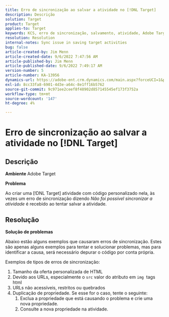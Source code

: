 ```yaml
---
title: Erro de sincronização ao salvar a atividade no [!DNL Target]
description: Descrição
solution: Target
product: Target
applies-to: Target
keywords: KCS, erro de sincronização, salvamento, atividade, Adobe Target, solução de problemas
resolution: Resolution
internal-notes: Sync issue in saving target activities
bug: false
article-created-by: Jim Menn
article-created-date: 9/6/2022 7:47:56 AM
article-published-by: Jim Menn
article-published-date: 9/6/2022 7:49:17 AM
version-number: 5
article-number: KA-13956
dynamics-url: https://adobe-ent.crm.dynamics.com/main.aspx?forceUCI=1&pagetype=entityrecord&etn=knowledgearticle&id=e765de36-b82d-ed11-9db1-0022480866ad
exl-id: 8cc33fa8-6901-4d3e-a64c-8e1ff16b5762
source-git-commit: 9c971ee2ceef8f48902d857145545ef173f3752a
workflow-type: tm+mt
source-wordcount: '147'
ht-degree: 4%

---
```


# Erro de sincronização ao salvar a atividade no [!DNL Target]

## Descrição


<b>Ambiente</b>
Adobe Target

<b>Problema</b>

Ao criar uma [!DNL Target] atividade com código personalizado nela, às vezes um erro de sincronização dizendo *Não foi possível sincronizar a atividade* é recebido ao tentar salvar a atividade.


## Resolução


<b>Solução de problemas</b>

Abaixo estão alguns exemplos que causaram erros de sincronização.
Estes são apenas alguns exemplos para tentar e solucionar problemas, mas para identificar a causa, será necessário depurar o código por conta própria.

Exemplos de tipos de erros de sincronização:

1. Tamanho da oferta personalizada de HTML
2. Devido aos URLs, especialmente o `src` valor do atributo em `img`  tags html
3. URLs não acessíveis, restritos ou quebrados
4. Duplicação de propriedade. Se esse for o caso, tente o seguinte:
   1. Exclua a propriedade que está causando o problema e crie uma nova propriedade.
   2. Consulte a nova propriedade na atividade.
